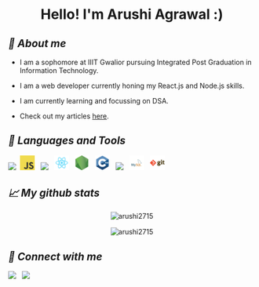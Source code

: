 <h1 align="center"> Hello! I'm Arushi Agrawal :)</h1>

<h2><i> 🌸 About me </i></h2>

- I am a sophomore at IIIT Gwalior pursuing Integrated Post Graduation in Information Technology.

- I am a web developer currently honing my React.js and Node.js skills.

- I am currently learning and focussing on DSA.

* Check out my articles [here](https://medium.com/@arushiagr1720).

<h2><i>📝 Languages and Tools </i></h2>
<p float="center">
<img height="30" src="https://user-images.githubusercontent.com/78142604/149630531-6ebe40af-8662-4fd9-ae00-c9471026aec1.png">&nbsp;
<img height="30" src="https://raw.githubusercontent.com/github/explore/80688e429a7d4ef2fca1e82350fe8e3517d3494d/topics/javascript/javascript.png"> &nbsp;
<img height="30" src="https://user-images.githubusercontent.com/78142604/149630555-2a25a1bb-e258-46f4-8a99-2ec45dc5b34e.png"> &nbsp;
<img height="30" src="https://raw.githubusercontent.com/github/explore/80688e429a7d4ef2fca1e82350fe8e3517d3494d/topics/react/react.png"> &nbsp;
<img height="30" src="https://raw.githubusercontent.com/github/explore/80688e429a7d4ef2fca1e82350fe8e3517d3494d/topics/nodejs/nodejs.png"> &nbsp;
<img height="30" src="https://raw.githubusercontent.com/github/explore/80688e429a7d4ef2fca1e82350fe8e3517d3494d/topics/cpp/cpp.png"> &nbsp;
<img height="30" src="https://user-images.githubusercontent.com/78142604/149630593-80e00fc2-1756-4a03-97e1-a9f291a1dd0c.png"> &nbsp;
 <img height="30" src="https://raw.githubusercontent.com/github/explore/80688e429a7d4ef2fca1e82350fe8e3517d3494d/topics/mysql/mysql.png"> &nbsp;
  <img height="30" src="https://raw.githubusercontent.com/github/explore/80688e429a7d4ef2fca1e82350fe8e3517d3494d/topics/git/git.png">
</p>

<h2><i> 📈 My github stats </i></h2>

<p align="center"> <img src="https://github-readme-stats.vercel.app/api?username=arushi2715&show_icons=true&theme=gotham" alt="arushi2715" />
<div align="center">
<p><img align="center" src="https://github-readme-streak-stats.herokuapp.com?user=arushi2715&theme=gotham&date_format=M%20j%5B%2C%20Y%5D" alt="arushi2715" /></p>
</div>

<h2><i>  💬 Connect with me </i></h2>
<a href=""><img src="https://user-images.githubusercontent.com/78142604/177980324-b8f7039b-56be-4b5c-8e3e-dc70b147e7a2.png" style="width:30px"/></a> &nbsp;
<a href=""><img src="https://user-images.githubusercontent.com/78142604/177979994-5df26b2f-3d7d-4518-bc4c-338a61597091.png" style="width:30px"/></a>

